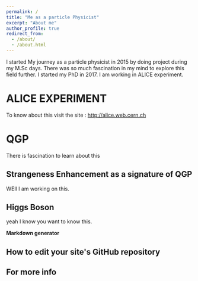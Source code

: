 ```yaml
---
permalink: /
title: "Me as a particle Physicist"
excerpt: "About me"
author_profile: true
redirect_from: 
  - /about/
  - /about.html
---
```


I started My journey as a particle physicist in 2015 by doing project during my M.Sc days. There was so much fascination in my mind to explore this field further. I started my PhD in 2017. I am working in ALICE experiment.

ALICE EXPERIMENT
======
To know about this visit the site : http://alice.web.cern.ch

QGP
======
There is fascination to learn about this

Strangeness Enhancement as a signature of QGP
------
WEll I am working on this. 

Higgs Boson
------
yeah I know you want to know this.

**Markdown generator**



How to edit your site's GitHub repository
------

For more info
------


